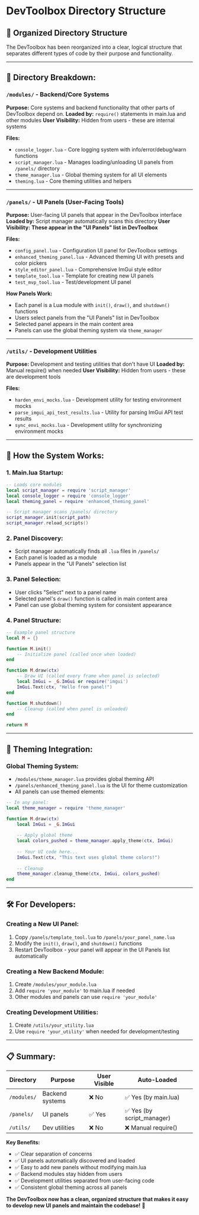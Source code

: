 # DevToolbox Directory Structure

## 📁 **Organized Directory Structure**

The DevToolbox has been reorganized into a clear, logical structure that separates different types of code by their purpose and functionality.

---

## 📂 **Directory Breakdown:**

### **`/modules/` - Backend/Core Systems**
**Purpose:** Core systems and backend functionality that other parts of DevToolbox depend on.
**Loaded by:** `require()` statements in main.lua and other modules
**User Visibility:** Hidden from users - these are internal systems

**Files:**
- `console_logger.lua` - Core logging system with info/error/debug/warn functions
- `script_manager.lua` - Manages loading/unloading UI panels from `/panels/` directory
- `theme_manager.lua` - Global theming system for all UI elements
- `theming.lua` - Core theming utilities and helpers

---

### **`/panels/` - UI Panels (User-Facing Tools)**
**Purpose:** User-facing UI panels that appear in the DevToolbox interface
**Loaded by:** Script manager automatically scans this directory
**User Visibility:** **These appear in the "UI Panels" list in DevToolbox**

**Files:**
- `config_panel.lua` - Configuration UI panel for DevToolbox settings
- `enhanced_theming_panel.lua` - Advanced theming UI with presets and color pickers
- `style_editor_panel.lua` - Comprehensive ImGui style editor
- `template_tool.lua` - Template for creating new UI panels
- `test_mvp_tool.lua` - Test/development UI panel

**How Panels Work:**
- Each panel is a Lua module with `init()`, `draw()`, and `shutdown()` functions
- Users select panels from the "UI Panels" list in DevToolbox
- Selected panel appears in the main content area
- Panels can use the global theming system via `theme_manager`

---

### **`/utils/` - Development Utilities**
**Purpose:** Development and testing utilities that don't have UI
**Loaded by:** Manual require() when needed
**User Visibility:** Hidden from users - these are development tools

**Files:**
- `harden_envi_mocks.lua` - Development utility for testing environment mocks
- `parse_imgui_api_test_results.lua` - Utility for parsing ImGui API test results
- `sync_envi_mocks.lua` - Development utility for synchronizing environment mocks

---

## 🔄 **How the System Works:**

### **1. Main.lua Startup:**
```lua
-- Loads core modules
local script_manager = require 'script_manager'
local console_logger = require 'console_logger'
local theming_panel = require 'enhanced_theming_panel'

-- Script manager scans /panels/ directory
script_manager.init(script_path)
script_manager.reload_scripts()
```

### **2. Panel Discovery:**
- Script manager automatically finds all `.lua` files in `/panels/`
- Each panel is loaded as a module
- Panels appear in the "UI Panels" selection list

### **3. Panel Selection:**
- User clicks "Select" next to a panel name
- Selected panel's `draw()` function is called in main content area
- Panel can use global theming system for consistent appearance

### **4. Panel Structure:**
```lua
-- Example panel structure
local M = {}

function M.init()
    -- Initialize panel (called once when loaded)
end

function M.draw(ctx)
    -- Draw UI (called every frame when panel is selected)
    local ImGui = _G.ImGui or require('imgui')
    ImGui.Text(ctx, "Hello from panel!")
end

function M.shutdown()
    -- Cleanup (called when panel is unloaded)
end

return M
```

---

## 🎨 **Theming Integration:**

### **Global Theming System:**
- `/modules/theme_manager.lua` provides global theming API
- `/panels/enhanced_theming_panel.lua` is the UI for theme customization
- All panels can use themed elements:

```lua
-- In any panel:
local theme_manager = require 'theme_manager'

function M.draw(ctx)
    local ImGui = _G.ImGui
    
    -- Apply global theme
    local colors_pushed = theme_manager.apply_theme(ctx, ImGui)
    
    -- Your UI code here...
    ImGui.Text(ctx, "This text uses global theme colors!")
    
    -- Cleanup
    theme_manager.cleanup_theme(ctx, ImGui, colors_pushed)
end
```

---

## 🛠 **For Developers:**

### **Creating a New UI Panel:**
1. Copy `/panels/template_tool.lua` to `/panels/your_panel_name.lua`
2. Modify the `init()`, `draw()`, and `shutdown()` functions
3. Restart DevToolbox - your panel will appear in the UI Panels list automatically

### **Creating a New Backend Module:**
1. Create `/modules/your_module.lua`
2. Add `require 'your_module'` to main.lua if needed
3. Other modules and panels can use `require 'your_module'`

### **Creating Development Utilities:**
1. Create `/utils/your_utility.lua`
2. Use `require 'your_utility'` when needed for development/testing

---

## 📋 **Summary:**

| Directory | Purpose | User Visible | Auto-Loaded |
|-----------|---------|--------------|-------------|
| `/modules/` | Backend systems | ❌ No | ✅ Yes (by main.lua) |
| `/panels/` | UI panels | ✅ Yes | ✅ Yes (by script_manager) |
| `/utils/` | Dev utilities | ❌ No | ❌ Manual require() |

**Key Benefits:**
- ✅ Clear separation of concerns
- ✅ UI panels automatically discovered and loaded
- ✅ Easy to add new panels without modifying main.lua
- ✅ Backend modules stay hidden from users
- ✅ Development utilities separated from user-facing code
- ✅ Consistent global theming across all panels

**The DevToolbox now has a clean, organized structure that makes it easy to develop new UI panels and maintain the codebase!** 🎉
